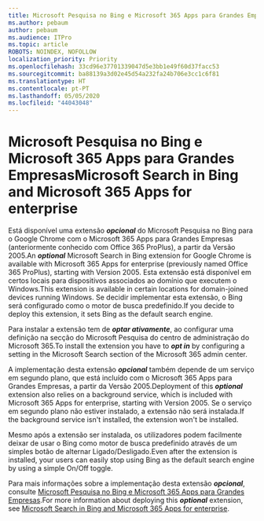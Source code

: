 ```yaml
---
title: Microsoft Pesquisa no Bing e Microsoft 365 Apps para Grandes Empresas
ms.author: pebaum
author: pebaum
ms.audience: ITPro
ms.topic: article
ROBOTS: NOINDEX, NOFOLLOW
localization_priority: Priority
ms.openlocfilehash: 33cd96e37701339047d5e3bb1e49f60d37facc53
ms.sourcegitcommit: ba88139a3d02e45d54a232fa24b706e3cc1c6f81
ms.translationtype: HT
ms.contentlocale: pt-PT
ms.lasthandoff: 05/05/2020
ms.locfileid: "44043048"
---
```

# <a name="microsoft-search-in-bing-and-microsoft-365-apps-for-enterprise"></a><span data-ttu-id="032d8-102">Microsoft Pesquisa no Bing e Microsoft 365 Apps para Grandes Empresas</span><span class="sxs-lookup"><span data-stu-id="032d8-102">Microsoft Search in Bing and Microsoft 365 Apps for enterprise</span></span>

<span data-ttu-id="032d8-103">Está disponível uma extensão ***opcional*** do Microsoft Pesquisa no Bing para o Google Chrome com o Microsoft 365 Apps para Grandes Empresas (anteriormente conhecido com Office 365 ProPlus), a partir da Versão 2005.</span><span class="sxs-lookup"><span data-stu-id="032d8-103">An ***optional*** Microsoft Search in Bing extension for Google Chrome is available with Microsoft 365 Apps for enterprise (previously named Office 365 ProPlus), starting with Version 2005.</span></span> <span data-ttu-id="032d8-104">Esta extensão está disponível em certos locais para dispositivos associados ao domínio que executem o Windows.</span><span class="sxs-lookup"><span data-stu-id="032d8-104">This extension is available in certain locations for domain-joined devices running Windows.</span></span> <span data-ttu-id="032d8-105">Se decidir implementar esta extensão, o Bing será configurado como o motor de busca predefinido.</span><span class="sxs-lookup"><span data-stu-id="032d8-105">If you decide to deploy this extension, it sets Bing as the default search engine.</span></span>

<span data-ttu-id="032d8-106">Para instalar a extensão tem de ***optar ativamente***, ao configurar uma definição na secção do Microsoft Pesquisa do centro de administração do Microsoft 365.</span><span class="sxs-lookup"><span data-stu-id="032d8-106">To install the extension you have to ***opt in*** by configuring a setting in the Microsoft Search section of the Microsoft 365 admin center.</span></span>

<span data-ttu-id="032d8-107">A implementação desta extensão ***opcional*** também depende de um serviço em segundo plano, que está incluído com o Microsoft 365 Apps para Grandes Empresas, a partir da Versão 2005.</span><span class="sxs-lookup"><span data-stu-id="032d8-107">Deployment of this ***optional*** extension also relies on a background service, which is included with Microsoft 365 Apps for enterprise, starting with Version 2005.</span></span> <span data-ttu-id="032d8-108">Se o serviço em segundo plano não estiver instalado, a extensão não será instalada.</span><span class="sxs-lookup"><span data-stu-id="032d8-108">If the background service isn't installed, the extension won't be installed.</span></span>

<span data-ttu-id="032d8-109">Mesmo após a extensão ser instalada, os utilizadores podem facilmente deixar de usar o Bing como motor de busca predefinido através de um simples botão de alternar Ligado/Desligado.</span><span class="sxs-lookup"><span data-stu-id="032d8-109">Even after the extension is installed, your users can easily stop using Bing as the default search engine by using a simple On/Off toggle.</span></span>

<span data-ttu-id="032d8-110">Para mais informações sobre a implementação desta extensão ***opcional***, consulte [Microsoft Pesquisa no Bing e Microsoft 365 Apps para Grandes Empresas](https://docs.microsoft.com/deployoffice/microsoft-search-bing).</span><span class="sxs-lookup"><span data-stu-id="032d8-110">For more information about deploying this ***optional*** extension, see [Microsoft Search in Bing and Microsoft 365 Apps for enterprise](https://docs.microsoft.com/deployoffice/microsoft-search-bing).</span></span>